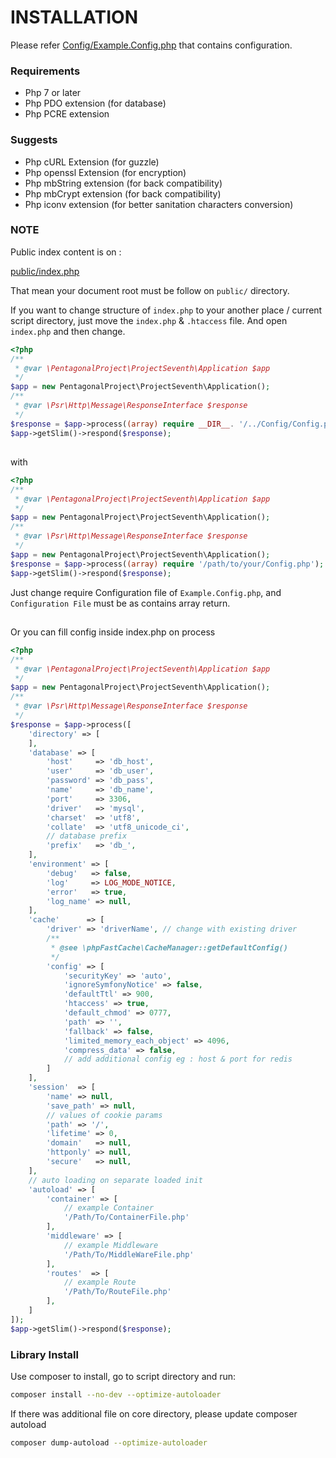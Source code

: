 # INSTALLATION

Please refer [Config/Example.Config.php](Config/Example.Config.php) that contains configuration.

### Requirements

- Php 7 or later
- Php PDO extension (for database)
- Php PCRE extension

### Suggests

- Php cURL Extension (for guzzle)
- Php openssl Extension (for encryption)
- Php mbString extension (for back compatibility)
- Php mbCrypt extension (for back compatibility)
- Php iconv extension (for better sanitation characters conversion)


### NOTE

Public index content is on :

[public/index.php](public/index.php)

That mean your document root must be follow on `public/` directory.

If you want to change structure of `index.php` to your another place / current script directory,
just move the `index.php` & `.htaccess` file.
And open `index.php` and then change.

```php
<?php
/**
 * @var \PentagonalProject\ProjectSeventh\Application $app 
 */
$app = new PentagonalProject\ProjectSeventh\Application();
/**
 * @var \Psr\Http\Message\ResponseInterface $response 
 */
$response = $app->process((array) require __DIR__. '/../Config/Config.php');
$app->getSlim()->respond($response);
```

##

with

```php
<?php
/**
 * @var \PentagonalProject\ProjectSeventh\Application $app 
 */
$app = new PentagonalProject\ProjectSeventh\Application();
/**
 * @var \Psr\Http\Message\ResponseInterface $response 
 */
$app = new PentagonalProject\ProjectSeventh\Application();
$response = $app->process((array) require '/path/to/your/Config.php');
$app->getSlim()->respond($response);
```

Just change require Configuration file of `Example.Config.php`, and `Configuration File` must be as contains array return.


##

Or you can fill config inside index.php on process

```php
<?php
/**
 * @var \PentagonalProject\ProjectSeventh\Application $app 
 */
$app = new PentagonalProject\ProjectSeventh\Application();
/**
 * @var \Psr\Http\Message\ResponseInterface $response 
 */
$response = $app->process([
    'directory' => [
    ],
    'database' => [
        'host'     => 'db_host',
        'user'     => 'db_user',
        'password' => 'db_pass',
        'name'     => 'db_name',
        'port'     => 3306,
        'driver'   => 'mysql',
        'charset'  => 'utf8',
        'collate'  => 'utf8_unicode_ci',
        // database prefix
        'prefix'   => 'db_',
    ],
    'environment' => [
        'debug'   => false,
        'log'     => LOG_MODE_NOTICE,
        'error'   => true,
        'log_name' => null,
    ],
    'cache'      => [
        'driver' => 'driverName', // change with existing driver
        /**
         * @see \phpFastCache\CacheManager::getDefaultConfig()
         */
        'config' => [
            'securityKey' => 'auto',
            'ignoreSymfonyNotice' => false,
            'defaultTtl' => 900,
            'htaccess' => true,
            'default_chmod' => 0777,
            'path' => '',
            'fallback' => false,
            'limited_memory_each_object' => 4096,
            'compress_data' => false,
            // add additional config eg : host & port for redis
        ]
    ],
    'session'  => [
        'name' => null,
        'save_path' => null,
        // values of cookie params
        'path' => '/',
        'lifetime' => 0,
        'domain'   => null,
        'httponly' => null,
        'secure'   => null,
    ],
    // auto loading on separate loaded init
    'autoload' => [
        'container' => [
            // example Container
            '/Path/To/ContainerFile.php'    
        ],
        'middleware' => [
            // example Middleware
            '/Path/To/MiddleWareFile.php'
        ],
        'routes'  => [
            // example Route
            '/Path/To/RouteFile.php'
        ],
    ]
]);
$app->getSlim()->respond($response);
```


### Library Install

Use composer to install, go to script directory and run:

```bash
composer install --no-dev --optimize-autoloader
```

If there was additional file on core directory, please update composer autoload

```bash
composer dump-autoload --optimize-autoloader
```
